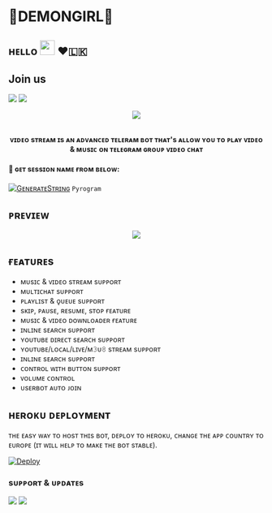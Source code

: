 # 🖤DEMONGIRL🖤
## ʜᴇʟʟᴏ <img src="https://github.com/TheDudeThatCode/TheDudeThatCode/blob/master/Assets/Hi.gif" width="29px"> ❤️🇱🇰

## Join us
<p>
  <a href="https://t.me/Memes_Hub_Group" target="blank"><img src="https://img.shields.io/badge/@DEMONGIRL-30302f?style=flat&logo=telegram" /></a>
  <a href="https://t.me/Demon_Girl_Bot" target="blank"><img src="https://img.shields.io/badge/@DEMONGIRL-BOT-30302f?style=flat&logo=telegram" /></a>
  
  <p align="center"><a href="https://t.me/Memes_Hub_Channel"><img src="https://telegra.ph/file/a388669f1cd8ef91ba4b9.jpg"></a></p>
  <p align="center">
      <br><b>ᴠɪᴅᴇᴏ sᴛʀᴇᴀᴍ ɪs ᴀɴ ᴀᴅᴠᴀɴᴄᴇᴅ ᴛᴇʟᴇʀᴀᴍ ʙᴏᴛ ᴛʜᴀᴛ's ᴀʟʟᴏᴡ ʏᴏᴜ ᴛᴏ ᴘʟᴀʏ ᴠɪᴅᴇᴏ & ᴍᴜsɪᴄ ᴏɴ ᴛᴇʟᴇɢʀᴀᴍ ɢʀᴏᴜᴘ ᴠɪᴅᴇᴏ ᴄʜᴀᴛ</b><br>
  </p>
  
  
  #### 🧪 ɢᴇᴛ sᴇssɪᴏɴ ɴᴀᴍᴇ ғʀᴏᴍ ʙᴇʟᴏᴡ:

  [![GᴇɴᴇʀᴀᴛᴇSᴛʀɪɴɢ](https://img.shields.io/badge/repl.it-generateString-yellowgreen)](https://replit.com/@DarkSkull93/DemonGirl#main.py) ``Pyrogram``




## ᴘʀᴇᴠɪᴇᴡ
<p align="center">
  <img src="https://telegra.ph/file/e9bc1afdeec6d2640b34c.jpg">
</p>

## ғᴇᴀᴛᴜʀᴇs
- ᴍᴜsɪᴄ & ᴠɪᴅᴇᴏ sᴛʀᴇᴀᴍ sᴜᴘᴘᴏʀᴛ 
- ᴍᴜʟᴛɪᴄʜᴀᴛ sᴜᴘᴘᴏʀᴛ 
- ᴘʟᴀʏʟɪsᴛ & ǫᴜᴇᴜᴇ sᴜᴘᴘᴏʀᴛ 
- sᴋɪᴘ, ᴘᴀᴜsᴇ, ʀᴇsᴜᴍᴇ, sᴛᴏᴘ ғᴇᴀᴛᴜʀᴇ 
- ᴍᴜsɪᴄ & ᴠɪᴅᴇᴏ ᴅᴏᴡɴʟᴏᴀᴅᴇʀ ғᴇᴀᴛᴜʀᴇ 
- ɪɴʟɪɴᴇ sᴇᴀʀᴄʜ sᴜᴘᴘᴏʀᴛ 
- ʏᴏᴜᴛᴜʙᴇ ᴅɪʀᴇᴄᴛ sᴇᴀʀᴄʜ sᴜᴘᴘᴏʀᴛ 
- ʏᴏᴜᴛᴜʙᴇ/ʟᴏᴄᴀʟ/ʟɪᴠᴇ/ᴍ𝟹ᴜ𝟾 sᴛʀᴇᴀᴍ sᴜᴘᴘᴏʀᴛ 
- ɪɴʟɪɴᴇ sᴇᴀʀᴄʜ sᴜᴘᴘᴏʀᴛ 
- ᴄᴏɴᴛʀᴏʟ ᴡɪᴛʜ ʙᴜᴛᴛᴏɴ sᴜᴘᴘᴏʀᴛ 
- ᴠᴏʟᴜᴍᴇ ᴄᴏɴᴛʀᴏʟ 
- ᴜsᴇʀʙᴏᴛ ᴀᴜᴛᴏ ᴊᴏɪɴ

## ʜᴇʀᴏᴋᴜ ᴅᴇᴘʟᴏʏᴍᴇɴᴛ
ᴛʜᴇ ᴇᴀsʏ ᴡᴀʏ ᴛᴏ ʜᴏsᴛ ᴛʜɪs ʙᴏᴛ, ᴅᴇᴘʟᴏʏ ᴛᴏ ʜᴇʀᴏᴋᴜ, ᴄʜᴀɴɢᴇ ᴛʜᴇ ᴀᴘᴘ ᴄᴏᴜɴᴛʀʏ ᴛᴏ ᴇᴜʀᴏᴘᴇ (ɪᴛ ᴡɪʟʟ ʜᴇʟᴘ ᴛᴏ ᴍᴀᴋᴇ ᴛʜᴇ ʙᴏᴛ sᴛᴀʙʟᴇ).

[![Deploy](https://www.herokucdn.com/deploy/button.svg)](https://heroku.com/deploy?template=https://github.com/DarkSkull93/DemonGirl)




### sᴜᴘᴘᴏʀᴛ & ᴜᴘᴅᴀᴛᴇs 
<a href="https://t.me/Teletech_supportgroup"><img src="https://img.shields.io/badge/Join-Group%20Support-blue.svg?style=for-the-badge&logo=Telegram"></a> <a href="https://t.me/Memes_Hub_Channel"><img src="https://img.shields.io/badge/Join-Updates%20Channel-blue.svg?style=for-the-badge&logo=Telegram"></a>

